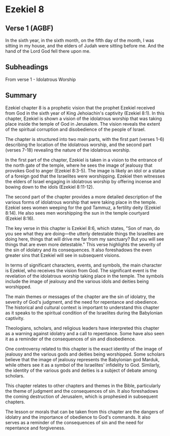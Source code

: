 # Ezekiel 8

## Verse 1 (AGBF)

In the sixth year, in the sixth month, on the fifth day of the month, I was sitting in my house, and the elders of Judah were sitting before me. And the hand of the Lord God fell there upon me.

## Subheadings

From verse 1 - Idolatrous Worship

## Summary

Ezekiel chapter 8 is a prophetic vision that the prophet Ezekiel received from God in the sixth year of King Jehoiachin's captivity (Ezekiel 8:1). In this chapter, Ezekiel is shown a vision of the idolatrous worship that was taking place inside the temple of God in Jerusalem. The vision reveals the extent of the spiritual corruption and disobedience of the people of Israel.

The chapter is structured into two main parts, with the first part (verses 1-6) describing the location of the idolatrous worship, and the second part (verses 7-18) revealing the nature of the idolatrous worship.

In the first part of the chapter, Ezekiel is taken in a vision to the entrance of the north gate of the temple, where he sees the image of jealousy that provokes God to anger (Ezekiel 8:3-5). The image is likely an idol or a statue of a foreign god that the Israelites were worshipping. Ezekiel then witnesses the elders of Israel engaging in idolatrous worship by offering incense and bowing down to the idols (Ezekiel 8:11-12).

The second part of the chapter provides a more detailed description of the various forms of idolatrous worship that were taking place in the temple. Ezekiel sees women weeping for the god Tammuz, a fertility deity (Ezekiel 8:14). He also sees men worshipping the sun in the temple courtyard (Ezekiel 8:16).

The key verse in this chapter is Ezekiel 8:6, which states, "Son of man, do you see what they are doing—the utterly detestable things the Israelites are doing here, things that will drive me far from my sanctuary? But you will see things that are even more detestable." This verse highlights the severity of the sin of idolatry and its consequences. It also foreshadows the even greater sins that Ezekiel will see in subsequent visions.

In terms of significant characters, events, and symbols, the main character is Ezekiel, who receives the vision from God. The significant event is the revelation of the idolatrous worship taking place in the temple. The symbols include the image of jealousy and the various idols and deities being worshipped.

The main themes or messages of the chapter are the sin of idolatry, the severity of God's judgment, and the need for repentance and obedience. The historical and cultural context is important to understand this chapter as it speaks to the spiritual condition of the Israelites during the Babylonian captivity.

Theologians, scholars, and religious leaders have interpreted this chapter as a warning against idolatry and a call to repentance. Some have also seen it as a reminder of the consequences of sin and disobedience.

One controversy related to this chapter is the exact identity of the image of jealousy and the various gods and deities being worshipped. Some scholars believe that the image of jealousy represents the Babylonian god Marduk, while others see it as a symbol of the Israelites' infidelity to God. Similarly, the identity of the various gods and deities is a subject of debate among scholars.

This chapter relates to other chapters and themes in the Bible, particularly the theme of judgment and the consequences of sin. It also foreshadows the coming destruction of Jerusalem, which is prophesied in subsequent chapters.

The lesson or morals that can be taken from this chapter are the dangers of idolatry and the importance of obedience to God's commands. It also serves as a reminder of the consequences of sin and the need for repentance and forgiveness.
